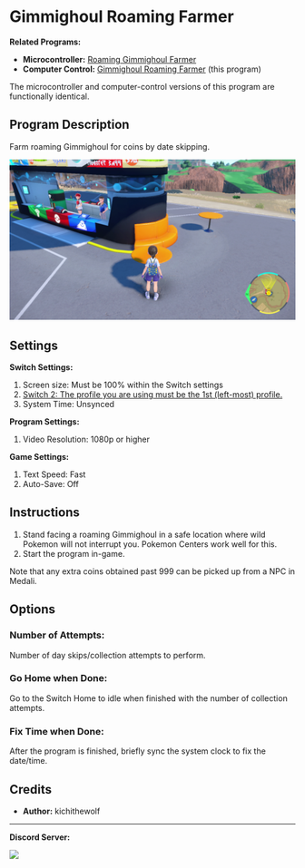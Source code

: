 # Gimmighoul Roaming Farmer

**Related Programs:**

- **Microcontroller:** [Roaming Gimmighoul Farmer](https://github.com/PokemonAutomation/Microcontroller/blob/master/Wiki/Programs/PokemonSV/RoamingGimmighoulFarmer.md)
- **Computer Control:** [Gimmighoul Roaming Farmer](GimmighoulRoamingFarmer.md) (this program)

The microcontroller and computer-control versions of this program are functionally identical.

## Program Description

Farm roaming Gimmighoul for coins by date skipping.

<img src="images/RoamingGimmighoulFarm-0.png">

## Settings

**Switch Settings:**

1. Screen size: Must be 100% within the Switch settings
2. [Switch 2: The profile you are using must be the 1st (left-most) profile.](../NintendoSwitch/Switch2Notes.md#resetting-a-game-moves-the-cursor-to-the-1st-user-profile)
3. System Time: Unsynced

**Program Settings:**

1. Video Resolution: 1080p or higher

**Game Settings:**

1. Text Speed: Fast
2. Auto-Save: Off

## Instructions

1. Stand facing a roaming Gimmighoul in a safe location where wild Pokemon will not interrupt you. Pokemon Centers work well for this.
2. Start the program in-game.

Note that any extra coins obtained past 999 can be picked up from a NPC in Medali.

## Options

### Number of Attempts:

Number of day skips/collection attempts to perform.

### Go Home when Done:

Go to the Switch Home to idle when finished with the number of collection attempts.

### Fix Time when Done:

After the program is finished, briefly sync the system clock to fix the date/time.


## Credits

- **Author:** kichithewolf


<hr>

**Discord Server:** 

[<img src="https://canary.discordapp.com/api/guilds/695809740428673034/widget.png?style=banner2">](https://discord.gg/cQ4gWxN)

